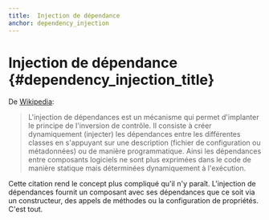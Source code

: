 ```yaml
---
title:  Injection de dépendance
anchor: dependency_injection
---
```


# Injection de dépendance {#dependency_injection_title}

De [Wikipedia](http://fr.wikipedia.org/wiki/Injection_de_d%C3%A9pendances):

> L'injection de dépendances est un mécanisme qui permet d'implanter le principe de l'inversion de contrôle.
> Il consiste à créer dynamiquement (injecter) les dépendances entre les différentes classes en s'appuyant
> sur une description (fichier de configuration ou métadonnées) ou de manière programmatique.
> Ainsi les dépendances entre composants logiciels ne sont plus exprimées dans le code de manière statique
> mais déterminées dynamiquement à l'exécution.

Cette citation rend le concept plus compliqué qu'il n'y paraît. L'injection de dépendances fournit un composant avec
ses dépendances que ce soit via un constructeur, des appels de méthodes ou la configuration de propriétés. C'est tout.
